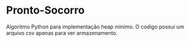 # Pronto-Socorro
Algoritmo Python para implementação heap minimo.
O codigo possuí um arquivo csv apenas para ver armazenamento.
